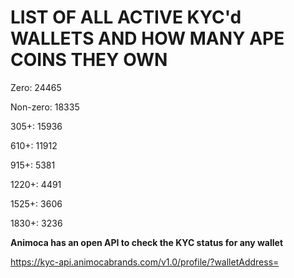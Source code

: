 # LIST OF ALL ACTIVE KYC'd WALLETS AND HOW MANY APE COINS THEY OWN

Zero: 24465

Non-zero: 18335

305+: 15936

610+: 11912

915+: 5381

1220+: 4491

1525+: 3606

1830+: 3236

**Animoca has an open API to check the KYC status for any wallet**

https://kyc-api.animocabrands.com/v1.0/profile/?walletAddress=